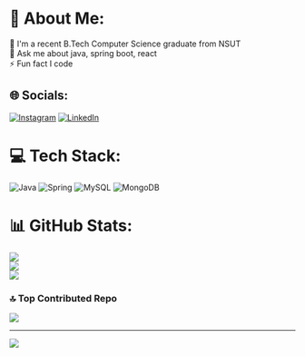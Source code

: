 <!--
**js-designs-321/js-designs-321** is a ✨ _special_ ✨ repository because its `README.md` (this file) appears on your GitHub profile.

Here are some ideas to get you started:

- 🔭 I’m currently working on ...
- 🌱 I’m currently learning ...
- 👯 I’m looking to collaborate on ...
- 🤔 I’m looking for help with ...
- 💬 Ask me about ...
- 📫 How to reach me: ...
- 😄 Pronouns: ...
- ⚡ Fun fact: ...
-->

# 💫 About Me:
📜 I'm a recent B.Tech Computer Science graduate from NSUT<br>💬 Ask me about java, spring boot, react<br>⚡ Fun fact I code


## 🌐 Socials:
[![Instagram](https://img.shields.io/badge/Instagram-%23E4405F.svg?logo=Instagram&logoColor=white)](https://instagram.com/centaur_spirit) [![LinkedIn](https://img.shields.io/badge/LinkedIn-%230077B5.svg?logo=linkedin&logoColor=white)](https://linkedin.com/in/jatin-saini-software-engineer) 

# 💻 Tech Stack:
![Java](https://img.shields.io/badge/java-%23ED8B00.svg?style=for-the-badge&logo=java&logoColor=white) ![Spring](https://img.shields.io/badge/spring-%236DB33F.svg?style=for-the-badge&logo=spring&logoColor=white) ![MySQL](https://img.shields.io/badge/mysql-%2300f.svg?style=for-the-badge&logo=mysql&logoColor=white) ![MongoDB](https://img.shields.io/badge/MongoDB-%234ea94b.svg?style=for-the-badge&logo=mongodb&logoColor=white)
# 📊 GitHub Stats:
![](https://github-readme-stats.vercel.app/api?username=js-designs-321&theme=highcontrast&hide_border=false&include_all_commits=true&count_private=false)<br/>
![](https://github-readme-streak-stats.herokuapp.com/?user=js-designs-321&theme=highcontrast&hide_border=false)<br/>
![](https://github-readme-stats.vercel.app/api/top-langs/?username=js-designs-321&theme=highcontrast&hide_border=false&include_all_commits=true&count_private=false&layout=compact)

### 🔝 Top Contributed Repo
![](https://github-contributor-stats.vercel.app/api?username=js-designs-321&limit=5&theme=dark&combine_all_yearly_contributions=true)

---
[![](https://visitcount.itsvg.in/api?id=js-designs-321&icon=1&color=3)](https://visitcount.itsvg.in)
